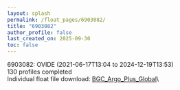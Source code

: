 ```yaml
---
layout: splash
permalink: /float_pages/6903082/
title: "6903082"
author_profile: false
last_created_on: 2025-09-30
toc: false
---
```

 
6903082: OVIDE (2021-06-17T13:04 to 2024-12-19T13:53)\
130 profiles completed\
Individual float file download: [BGC_Argo_Plus_Global](https://ftp.soest.hawaii.edu/bgc_argo_plus/Individual_Floats/outliers_removed/6903082_Sprof_processed.nc)\
